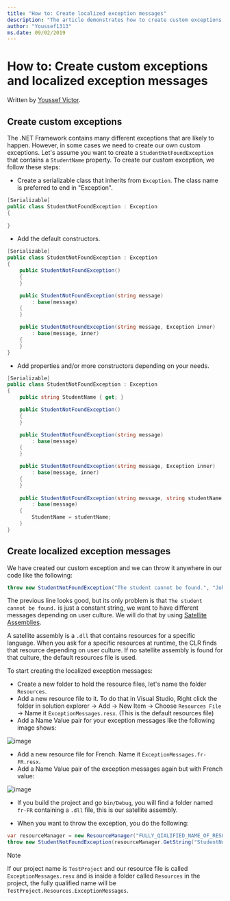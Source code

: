 ```yaml
---
title: "How to: Create localized exception messages"
description: "The article demonstrates how to create custom exceptions and localized exception messages"
author: "Youssef1313"
ms.date: 09/02/2019
---
```

# How to: Create custom exceptions and localized exception messages

Written by [Youssef Victor](https://github.com/Youssef1313).

## Create custom exceptions
The .NET Framework contains many different exceptions that are likely to happen. However, in some cases we need to create our own custom exceptions.
Let's assume you want to create a `StudentNotFoundException` that contains a `StudentName` property.
To create our custom exception, we follow these steps:

- Create a serializable class that inherits from `Exception`. The class name is preferred to end in "Exception".

```csharp
[Serializable]
public class StudentNotFoundException : Exception
{
    
}
```

- Add the default constructors.

```csharp
[Serializable]
public class StudentNotFoundException : Exception
{
    public StudentNotFoundException()
    {
    }

    public StudentNotFoundException(string message)
        : base(message)
    {
    }

    public StudentNotFoundException(string message, Exception inner)
        : base(message, inner)
    {
    }
}
```

- Add properties and/or more constructors depending on your needs.

```csharp
[Serializable]
public class StudentNotFoundException : Exception
{
    public string StudentName { get; }

    public StudentNotFoundException()
    {
    }

    public StudentNotFoundException(string message)
        : base(message)
    {
    }

    public StudentNotFoundException(string message, Exception inner)
        : base(message, inner)
    {
    }
	
    public StudentNotFoundException(string message, string studentName)
        : base(message)
    {
        StudentName = studentName;
    }
}
```

## Create localized exception messages
We have created our custom exception and we can throw it anywhere in our code like the following:

```csharp
throw new StudentNotFoundException("The student cannot be found.", "John");
```

The previous line looks good, but its only problem is that `The student cannot be found.` is just a constant string, we want to have different messages depending on user culture.
We will do that by using [Satellite Assemblies](https://docs.microsoft.com/dotnet/framework/resources/creating-satellite-assemblies-for-desktop-apps).

A satellite assembly is a `.dll` that contains resources for a specific language. When you ask for a specific resources at runtime, the CLR finds that resource depending on user culture. If no satellite assembly is found for that culture, the default resources file is used.


To start creating the localized exception messages:
- Create a new folder to hold the resource files, let's name the folder `Resources`.
- Add a new resource file to it. To do that in Visual Studio, Right click the folder in solution explorer -> Add -> New Item -> Choose `Resources File` -> Name it `ExceptionMessages.resx`. (This is the default resources file)
- Add a Name Value pair for your exception messages like the following image shows:

![image](https://user-images.githubusercontent.com/31348972/64120930-ca5a8400-cd9d-11e9-984a-789c5f582513.png)

- Add a new resource file for French. Name it `ExceptionMessages.fr-FR.resx`.
- Add a Name Value pair of the exception messages again but with French value:

![image](https://user-images.githubusercontent.com/31348972/64120995-ee1dca00-cd9d-11e9-9728-07b971bb6409.png)

- If you build the project and go `bin/Debug`, you will find a folder named `fr-FR` containing a `.dll` file, this is our satellite assembly.

- When you want to  throw the exception, you do the following:

```csharp
var resourceManager = new ResourceManager("FULLY_QIALIFIED_NAME_OF_RESOURCE_FILE", Assembly.GetExecutingAssembly());
throw new StudentNotFoundException(resourceManager.GetString("StudentNotFound"), "John")
```

> [!NOTE]
> If our project name is `TestProject` and our resource file is called `ExceptionMessages.resx` and is inside a folder called `Resources` in the project, the fully qualified name will be `TestProject.Resources.ExceptionMessages`.
